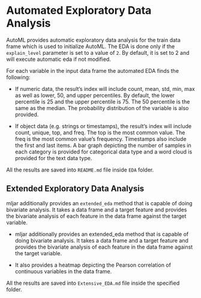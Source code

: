 # Automated Exploratory Data Analysis

AutoML provides automatic exploratory data analysis for the train data frame which is used to initialize AutoML. The EDA is done only if the `explain_level` parameter is set to a value of `2`. By default, it is set to 2 and will execute automatic eda if not modified.

For each variable in the input data frame the automated EDA finds the following:

- If numeric data, the result’s index will include count, mean, std, min, max as well as lower, 50, and upper percentiles. By default, the lower percentile is 25 and the upper percentile is 75. The 50 percentile is the same as the median. The probability distribution of the variable is also provided.

- If object data (e.g. strings or timestamps), the result’s index will include count, unique, top, and freq. The top is the most common value. The freq is the most common value’s frequency. Timestamps also include the first and last items. A bar graph depicting the number of samples in each category is provided for categorical data type and a word cloud is provided for the text data type.

All the results are saved into `README.md` file inside `EDA` folder.

## Extended Exploratory Data Analysis

 mljar additionally provides an `extended_eda` method that is capable of doing bivariate analysis. It takes a data frame and a target feature and provides the bivariate analysis of each feature in the data frame against the target variable.

- mljar additionally provides an extended_eda method that is capable of doing bivariate analysis. It takes a data frame and a target feature and provides the bivariate analysis of each feature in the data frame against the target variable.

- It also provides a heatmap depicting the Pearson correlation of continuous variables in the data frame.

All the results are saved into `Extensive_EDA.md` file inside the specified folder.

